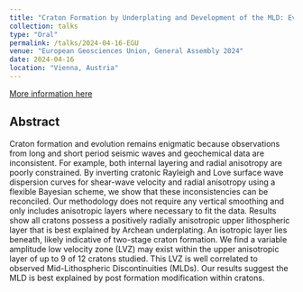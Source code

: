 ```yaml
---
title: "Craton Formation by Underplating and Development of the MLD: Evidence from Bayesian Surface Wave Inversion"
collection: talks
type: "Oral"
permalink: /talks/2024-04-16-EGU
venue: "European Geosciences Union, General Assembly 2024"
date: 2024-04-16
location: "Vienna, Austria"
---
```


[More information here](https://doi.org/10.5194/egusphere-egu24-2015)

## Abstract

Craton formation and evolution remains enigmatic because observations from long and short period seismic waves and geochemical data are inconsistent. For example, both internal layering and radial anisotropy are poorly constrained. By inverting cratonic Rayleigh and Love surface wave dispersion curves for shear-wave velocity and radial anisotropy using a flexible Bayesian scheme, we show that these inconsistencies can be reconciled. Our methodology does not require any vertical smoothing and only includes anisotropic layers where necessary to fit the data. Results show all cratons possess a positively radially anisotropic upper lithospheric layer that is best explained by Archean underplating. An isotropic layer lies beneath, likely indicative of two-stage craton formation. We find a variable amplitude low velocity zone (LVZ) may exist within the upper anisotropic layer of up to 9 of 12 cratons studied. This LVZ is well correlated to observed Mid-Lithospheric Discontinuities (MLDs). Our results suggest the MLD is best explained by post formation modification within cratons.

